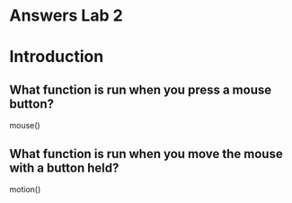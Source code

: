 Answers Lab 2
=============

# Introduction
## What function is run when you press a mouse button?
mouse()

## What function is run when you move the mouse with a button held?
motion()